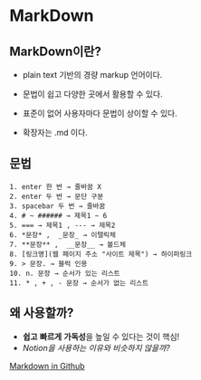 # MarkDown

MarkDown이란?
-------------
* plain text 기반의 경량 markup 언어이다.
- 문법이 쉽고 다양한 곳에서 활용할 수 있다.
+ 표준이 없어 사용자마다 문법이 상이할 수 있다.
* 확장자는 .md 이다.
## 문법
    1. enter 한 번 → 줄바꿈 X
    2. enter 두 번 → 문단 구분
    3. spacebar 두 번 → 줄바꿈
    4. # ~ ###### → 제목1 ~ 6
    5. === → 제목1 , --- → 제목2
    6. *문장* ,  _문장_ → 이탤릭체
    7. **문장** ,  __문장__ → 볼드체
    8. [링크명](웹 페이지 주소 "사이트 제목") → 하이퍼링크
    9. > 문장. → 블럭 인용
    10. n. 문장 → 순서가 있는 리스트
    11. * , + , - 문장 → 순서가 없는 리스트
왜 사용할까?
-------------
- **쉽고** __빠르게__ **가독성**을 높일 수 있다는 것이 핵심!
- *Notion을 사용하는 이유와 비슷하지 않을까?*

[Markdown in Github](https://gist.github.com/ihoneymon/652be052a0727ad59601)
